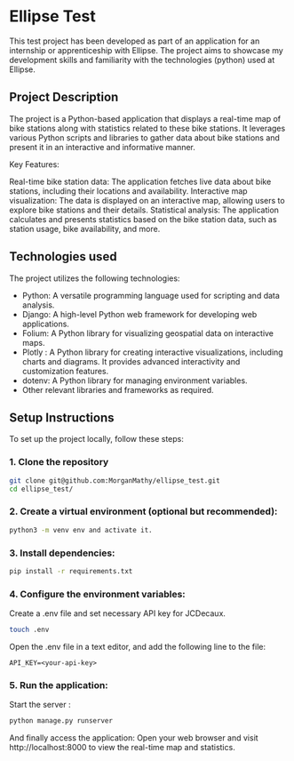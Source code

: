 # Ellipse Test

This test project has been developed as part of an application for an internship or apprenticeship with Ellipse. The project aims to showcase my development skills and familiarity with the technologies (python) used at Ellipse.

## Project Description

The project is a Python-based application that displays a real-time map of bike stations along with statistics related to these bike stations. It leverages various Python scripts and libraries to gather data about bike stations and present it in an interactive and informative manner.

Key Features:

Real-time bike station data: The application fetches live data about bike stations, including their locations and availability.
Interactive map visualization: The data is displayed on an interactive map, allowing users to explore bike stations and their details.
Statistical analysis: The application calculates and presents statistics based on the bike station data, such as station usage, bike availability, and more.

## Technologies used
The project utilizes the following technologies:

- Python: A versatile programming language used for scripting and data analysis.
- Django: A high-level Python web framework for developing web applications.
- Folium: A Python library for visualizing geospatial data on interactive maps.
- Plotly : A Python library for creating interactive visualizations, including charts and diagrams. It provides advanced interactivity and customization features.
- dotenv: A Python library for managing environment variables.
- Other relevant libraries and frameworks as required.


## Setup Instructions
To set up the project locally, follow these steps:

### 1. Clone the repository

```bash
git clone git@github.com:MorganMathy/ellipse_test.git
cd ellipse_test/
```

### 2. Create a virtual environment (optional but recommended): 
```bash
python3 -m venv env and activate it.
```

### 3. Install dependencies: 
```bash
pip install -r requirements.txt
```

### 4. Configure the environment variables: 
Create a .env file and set necessary API key for JCDecaux.
```bash
touch .env
```
Open the .env file in a text editor, and add the following line to the file:
```plaintext
API_KEY=<your-api-key>
```

### 5. Run the application:
Start the server :
```bash
python manage.py runserver
```

And finally access the application: Open your web browser and visit http://localhost:8000 to view the real-time map and statistics.
